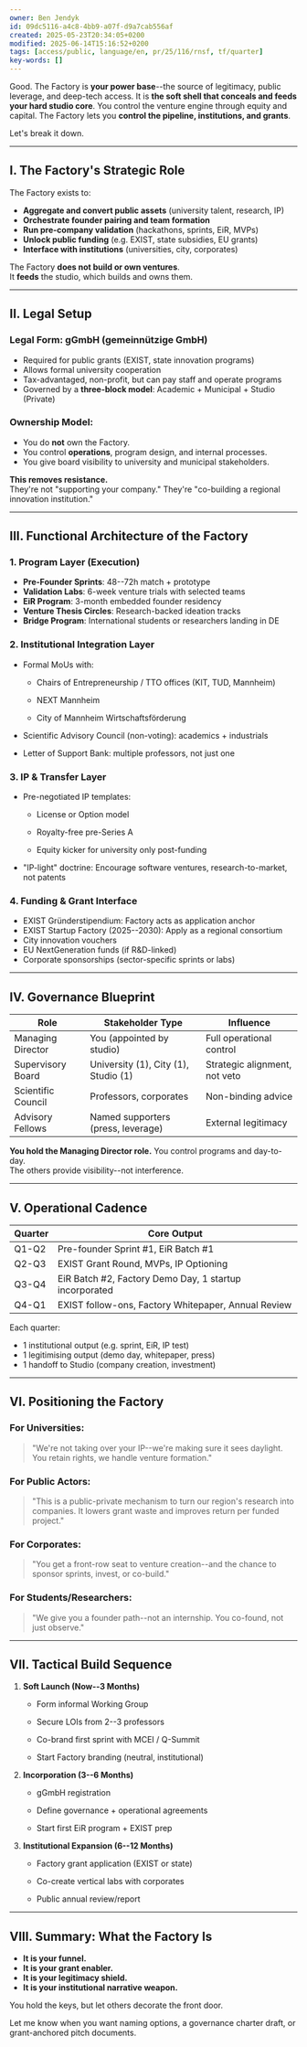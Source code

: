 ```yaml
---
owner: Ben Jendyk
id: 09dc5116-a4c8-4bb9-a07f-d9a7cab556af
created: 2025-05-23T20:34:05+0200
modified: 2025-06-14T15:16:52+0200
tags: [access/public, language/en, pr/25/116/rnsf, tf/quarter]
key-words: []
---
```


Good. The Factory is **your power base**--the source of legitimacy, public leverage, and deep-tech access. It is **the soft shell that conceals and feeds your hard studio core**. You control the venture engine through equity and capital. The Factory lets you **control the pipeline, institutions, and grants**.

Let's break it down.

* * *

## I. **The Factory's Strategic Role**

The Factory exists to:

- **Aggregate and convert public assets** (university talent, research, IP)
- **Orchestrate founder pairing and team formation**
- **Run pre-company validation** (hackathons, sprints, EiR, MVPs)
- **Unlock public funding** (e.g. EXIST, state subsidies, EU grants)
- **Interface with institutions** (universities, city, corporates)

The Factory **does not build or own ventures**.  
It **feeds** the studio, which builds and owns them.
* * *

## II. **Legal Setup**

### **Legal Form: gGmbH (gemeinnützige GmbH)**

- Required for public grants (EXIST, state innovation programs)
- Allows formal university cooperation
- Tax-advantaged, non-profit, but can pay staff and operate programs
- Governed by a **three-block model**: Academic + Municipal + Studio (Private)

### **Ownership Model:**

- You do **not** own the Factory.
- You control **operations**, program design, and internal processes.
- You give board visibility to university and municipal stakeholders.

**This removes resistance.**  
They're not "supporting your company." They're "co-building a regional innovation institution."

* * *

## III. **Functional Architecture of the Factory**

### 1. **Program Layer (Execution)**

- **Pre-Founder Sprints**: 48--72h match + prototype
- **Validation Labs**: 6-week venture trials with selected teams
- **EiR Program**: 3-month embedded founder residency
- **Venture Thesis Circles**: Research-backed ideation tracks
- **Bridge Program**: International students or researchers landing in DE

### 2. **Institutional Integration Layer**

- Formal MoUs with:

    - Chairs of Entrepreneurship / TTO offices (KIT, TUD, Mannheim)

    - NEXT Mannheim

    - City of Mannheim Wirtschaftsförderung
- Scientific Advisory Council (non-voting): academics + industrials
- Letter of Support Bank: multiple professors, not just one

### 3. **IP & Transfer Layer**

- Pre-negotiated IP templates:

    - License or Option model

    - Royalty-free pre-Series A

    - Equity kicker for university only post-funding
- "IP-light" doctrine: Encourage software ventures, research-to-market, not patents

### 4. **Funding & Grant Interface**

- EXIST Gründerstipendium: Factory acts as application anchor
- EXIST Startup Factory (2025--2030): Apply as a regional consortium
- City innovation vouchers
- EU NextGeneration funds (if R&D-linked)
- Corporate sponsorships (sector-specific sprints or labs)
* * *

## IV. **Governance Blueprint**

| Role | Stakeholder Type | Influence | 
| ---- | ---- | ----  |
| Managing Director | You (appointed by studio) | Full operational control | 
| Supervisory Board | University (1), City (1), Studio (1) | Strategic alignment, not veto | 
| Scientific Council | Professors, corporates | Non-binding advice | 
| Advisory Fellows | Named supporters (press, leverage) | External legitimacy | 

**You hold the Managing Director role.** You control programs and day-to-day.  
The others provide visibility--not interference.

* * *

## V. **Operational Cadence**

| Quarter | Core Output | 
| ---- | ----  |
| Q1-Q2 | Pre-founder Sprint #1, EiR Batch #1 | 
| Q2-Q3 | EXIST Grant Round, MVPs, IP Optioning | 
| Q3-Q4 | EiR Batch #2, Factory Demo Day, 1 startup incorporated | 
| Q4-Q1 | EXIST follow-ons, Factory Whitepaper, Annual Review | 

Each quarter:

- 1 institutional output (e.g. sprint, EiR, IP test)
- 1 legitimising output (demo day, whitepaper, press)
- 1 handoff to Studio (company creation, investment)
* * *

## VI. **Positioning the Factory**

### For Universities:

> "We're not taking over your IP--we're making sure it sees daylight. You retain rights, we handle venture formation."

### For Public Actors:

> "This is a public-private mechanism to turn our region's research into companies. It lowers grant waste and improves return per funded project."

### For Corporates:

> "You get a front-row seat to venture creation--and the chance to sponsor sprints, invest, or co-build."

### For Students/Researchers:

> "We give you a founder path--not an internship. You co-found, not just observe."

* * *

## VII. Tactical Build Sequence

1. **Soft Launch (Now--3 Months)**

    - Form informal Working Group

    - Secure LOIs from 2--3 professors

    - Co-brand first sprint with MCEI / Q-Summit

    - Start Factory branding (neutral, institutional)

2. **Incorporation (3--6 Months)**

    - gGmbH registration

    - Define governance + operational agreements

    - Start first EiR program + EXIST prep

3. **Institutional Expansion (6--12 Months)**

    - Factory grant application (EXIST or state)

    - Co-create vertical labs with corporates

    - Public annual review/report
* * *

## VIII. Summary: What the Factory Is

- **It is your funnel.**
- **It is your grant enabler.**
- **It is your legitimacy shield.**
- **It is your institutional narrative weapon.**

You hold the keys, but let others decorate the front door.

Let me know when you want naming options, a governance charter draft, or grant-anchored pitch documents.